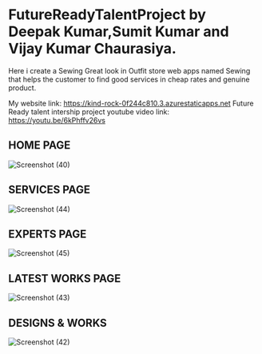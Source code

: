# FutureReadyTalentProject by Deepak Kumar,Sumit Kumar and Vijay Kumar Chaurasiya.

Here i create a Sewing Great look in Outfit store web apps named Sewing that helps the customer to find good services in cheap rates and genuine product.

My website link: https://kind-rock-0f244c810.3.azurestaticapps.net
Future Ready talent intership project youtube video link: https://youtu.be/6kPhffv26vs 

## HOME PAGE
![Screenshot (40)](https://github.com/Deepak6203/FutureReadyTalentProject/assets/114820862/54ec69ec-fd92-4f50-8bf3-2701b4d9ba4a)

## SERVICES PAGE
![Screenshot (44)](https://github.com/Deepak6203/FutureReadyTalentProject/assets/114820862/1ef63f05-56ef-4a9f-94f5-6c1dc392b237)

## EXPERTS PAGE
![Screenshot (45)](https://github.com/Deepak6203/FutureReadyTalentProject/assets/114820862/88059d86-4d83-4f0d-8d80-6feeca58a36f)

## LATEST WORKS PAGE
![Screenshot (43)](https://github.com/Deepak6203/FutureReadyTalentProject/assets/114820862/25173fbf-8c9e-4703-a8a5-5304bf78871f)

## DESIGNS & WORKS
![Screenshot (42)](https://github.com/Deepak6203/FutureReadyTalentProject/assets/114820862/2f70425f-baa1-437b-9341-659429b95d50)
